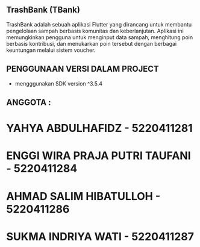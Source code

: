 ## TrashBank (TBank)
TrashBank adalah sebuah aplikasi Flutter yang dirancang untuk membantu pengelolaan sampah berbasis komunitas dan keberlanjutan. Aplikasi ini memungkinkan pengguna untuk menginput data sampah, menghitung poin berbasis kontribusi, dan menukarkan poin tersebut dengan berbagai keuntungan melalui sistem voucher.

## PENGGUNAAN VERSI DALAM PROJECT

- mengggunakan SDK version ^3.5.4

## ANGGOTA :
# YAHYA ABDULHAFIDZ - 5220411281
# ENGGI WIRA PRAJA PUTRI TAUFANI - 5220411284
# AHMAD SALIM HIBATULLOH - 5220411286
# SUKMA INDRIYA WATI - 5220411287
